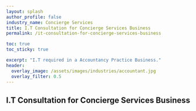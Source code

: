 ```yaml
---
layout: splash 
author_profile: false 
industry_name: Concierge Services
title: I.T Consultation for Concierge Services Business
permalink: /it-consultation-for-concierge-services-business

toc: true
toc_sticky: true

excerpt: "I.T required in a Accountancy Practice Business."
header:
  overlay_image: /assets/images/industries/accountant.jpg
  overlay_filter: 0.5 
---
```


## I.T Consultation for Concierge Services Business